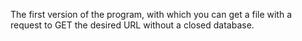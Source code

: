 The first version of the program, with which you can get a file with a request to GET the desired URL without a closed database.
